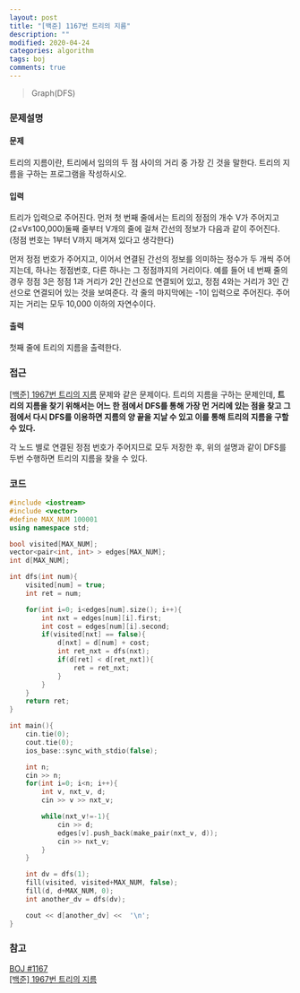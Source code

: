 ```yaml
---
layout: post
title: "[백준] 1167번 트리의 지름"
description: ""
modified: 2020-04-24
categories: algorithm
tags: boj
comments: true
---
```


> Graph(DFS)

### 문제설명

#### 문제
트리의 지름이란, 트리에서 임의의 두 점 사이의 거리 중 가장 긴 것을 말한다. 트리의 지름을 구하는 프로그램을 작성하시오.

#### 입력
트리가 입력으로 주어진다. 먼저 첫 번째 줄에서는 트리의 정점의 개수 V가 주어지고 (2≤V≤100,000)둘째 줄부터 V개의 줄에 걸쳐 간선의 정보가 다음과 같이 주어진다. (정점 번호는 1부터 V까지 매겨져 있다고 생각한다)

먼저 정점 번호가 주어지고, 이어서 연결된 간선의 정보를 의미하는 정수가 두 개씩 주어지는데, 하나는 정점번호, 다른 하나는 그 정점까지의 거리이다. 예를 들어 네 번째 줄의 경우 정점 3은 정점 1과 거리가 2인 간선으로 연결되어 있고, 정점 4와는 거리가 3인 간선으로 연결되어 있는 것을 보여준다. 각 줄의 마지막에는 -1이 입력으로 주어진다. 주어지는 거리는 모두 10,000 이하의 자연수이다.

#### 출력
첫째 줄에 트리의 지름을 출력한다.

### 접근
[[백준] 1967번 트리의 지름](https://ddamddi.github.io/algorithm/2020/04/24/boj-1967/) 문제와 같은 문제이다. 트리의 지름을 구하는 문제인데, **트리의 지름을 찾기 위해서는 어느 한 점에서 DFS를 통해 가장 먼 거리에 있는 점을 찾고 그 점에서 다시 DFS를 이용하면 지름의 양 끝을 지날 수 있고 이를 통해 트리의 지름을 구할 수 있다.**

각 노드 별로 연결된 정점 번호가 주어지므로 모두 저장한 후, 위의 설명과 같이 DFS를 두번 수행하면 트리의 지름을 찾을 수 있다.

### 코드
```cpp
#include <iostream>
#include <vector>
#define MAX_NUM 100001
using namespace std;

bool visited[MAX_NUM];
vector<pair<int, int> > edges[MAX_NUM];
int d[MAX_NUM];

int dfs(int num){
    visited[num] = true;
    int ret = num;

    for(int i=0; i<edges[num].size(); i++){
        int nxt = edges[num][i].first;
        int cost = edges[num][i].second;
        if(visited[nxt] == false){
            d[nxt] = d[num] + cost;
            int ret_nxt = dfs(nxt);
            if(d[ret] < d[ret_nxt]){
                ret = ret_nxt;
            }
        }
    }
    return ret;
}

int main(){
    cin.tie(0);
    cout.tie(0);
    ios_base::sync_with_stdio(false);

    int n;
    cin >> n;
    for(int i=0; i<n; i++){
        int v, nxt_v, d;
        cin >> v >> nxt_v;

        while(nxt_v!=-1){
            cin >> d;
            edges[v].push_back(make_pair(nxt_v, d));
            cin >> nxt_v;
        }
    }

    int dv = dfs(1);
    fill(visited, visited+MAX_NUM, false);
    fill(d, d+MAX_NUM, 0);
    int another_dv = dfs(dv);

    cout << d[another_dv] <<  '\n'; 
}
```

### 참고
[BOJ #1167](https://www.acmicpc.net/problem/1167)  
[[백준] 1967번 트리의 지름](https://ddamddi.github.io/algorithm/2020/04/24/boj-1967/)
